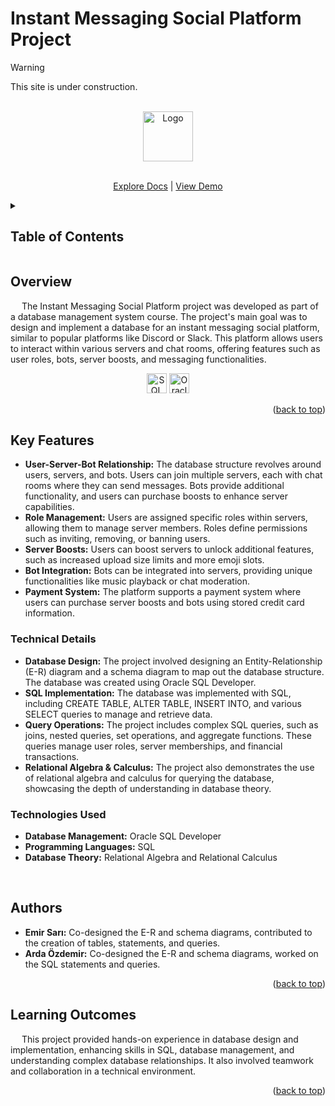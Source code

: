 <a id="readme-top"></a>

<h1>Instant Messaging Social Platform Project</h1>

>[!Warning]
>This site is under construction.

<!-- PROJECT LOGO -->
<br />
<div align="center">
  <a href="https://github.com/emirsari/InstantMessagingSocialPlatform.git">
    <img src="" alt="Logo" width="80" height="80">
  </a>

  <p align="center">
    <br />
    <a href="https://github.com/emirsari/InstantMessagingSocialPlatform.git">Explore Docs</a>
    |
    <a href="https://drive.google.com/file/d/1OnIjtZqFNAA-aZKocA4RAZ-_BkxA187O/view?usp=sharing">View Demo</a>
  </p>
</div>

<!-- TABLE OF CONTENTS -->
<details>
  <summary><h2>Table of Contents</h2></summary>
  <ol>
    <li><a href="#overview">Overview</a></li>
    <li><a href="#key-features">Key Features</a></li>
  <ul>
    <li><a href="#technical-details">Technical Details</a></li>
    <li><a href="#technologies-used">Technologies Used</a></li>
  </ul>
    <li><a href="#authors">Authors</a></li>
    <li><a href="#learning-outcomes">Learning Outcomes</a></li>
  </ol>
</details>

<h2>Overview</h2>
<p>  
&emsp; The Instant Messaging Social Platform project was developed as part of a database management system course. The project's main goal was to design and implement a database for an instant messaging social platform, similar to popular platforms like Discord or Slack. This platform allows users to interact within various servers and chat rooms, offering features such as user roles, bots, server boosts, and messaging functionalities.
  <br>
  
  <p align="center"> 
    <img alt="SQL" src="" height="32"> 
    <img alt="Oracle SQL Developer" src="" height="32">
  </p>
</p>
<p align="right">(<a href="#readme-top">back to top</a>)</p>

<h2>Key Features</h2>
<ul>
  <li><b>User-Server-Bot Relationship:</b> The database structure revolves around users, servers, and bots. Users can join multiple servers, each with chat rooms where they can send messages. Bots provide additional functionality, and users can purchase boosts to enhance server capabilities. </li>
  <li><b>Role Management:</b> Users are assigned specific roles within servers, allowing them to manage server members. Roles define permissions such as inviting, removing, or banning users. </li>
  <li><b>Server Boosts:</b> Users can boost servers to unlock additional features, such as increased upload size limits and more emoji slots. </li>
  <li><b>Bot Integration:</b> Bots can be integrated into servers, providing unique functionalities like music playback or chat moderation. </li>
  <li><b>Payment System:</b> The platform supports a payment system where users can purchase server boosts and bots using stored credit card information. </li>
</ul>

<h3>Technical Details</h3>
<ul>
  <li><b>Database Design:</b> The project involved designing an Entity-Relationship (E-R) diagram and a schema diagram to map out the database structure. The database was created using Oracle SQL Developer. </li>
  <li><b>SQL Implementation:</b> The database was implemented with SQL, including CREATE TABLE, ALTER TABLE, INSERT INTO, and various SELECT queries to manage and retrieve data. </li>
  <li><b>Query Operations:</b> The project includes complex SQL queries, such as joins, nested queries, set operations, and aggregate functions. These queries manage user roles, server memberships, and financial transactions. </li>
  <li><b>Relational Algebra & Calculus:</b> The project also demonstrates the use of relational algebra and calculus for querying the database, showcasing the depth of understanding in database theory. </li>
</ul>
  
<h3>Technologies Used</h3>
<ul>
  <li><b>Database Management:</b> Oracle SQL Developer </li>
  <li><b>Programming Languages:</b> SQL </li>
  <li><b>Database Theory:</b> Relational Algebra and Relational Calculus </li>
</ul>
<br>

<h2>Authors</h2>
<ul>
  <li><b>Emir Sarı:</b>  Co-designed the E-R and schema diagrams, contributed to the creation of tables, statements, and queries. </li>
  <li><b>Arda Özdemir:</b>  Co-designed the E-R and schema diagrams, worked on the SQL statements and queries. </li>
</ul>
<p align="right">(<a href="#readme-top">back to top</a>)</p>

<h2>Learning Outcomes</h2>
<p>&emsp; This project provided hands-on experience in database design and implementation, enhancing skills in SQL, database management, and understanding complex database relationships. It also involved teamwork and collaboration in a technical environment.</p>
<p align="right">(<a href="#readme-top">back to top</a>)</p>
